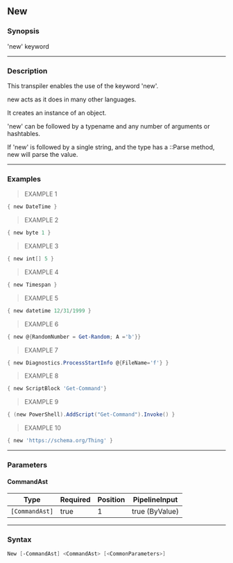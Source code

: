 New
---

### Synopsis
'new' keyword

---

### Description

This transpiler enables the use of the keyword 'new'.

new acts as it does in many other languages.  

It creates an instance of an object.

'new' can be followed by a typename and any number of arguments or hashtables.

If 'new' is followed by a single string, and the type has a ::Parse method, new will parse the value.

---

### Examples
> EXAMPLE 1

```PowerShell
{ new DateTime }
```
> EXAMPLE 2

```PowerShell
{ new byte 1 }
```
> EXAMPLE 3

```PowerShell
{ new int[] 5 }
```
> EXAMPLE 4

```PowerShell
{ new Timespan }
```
> EXAMPLE 5

```PowerShell
{ new datetime 12/31/1999 }
```
> EXAMPLE 6

```PowerShell
{ new @{RandomNumber = Get-Random; A ='b'}}
```
> EXAMPLE 7

```PowerShell
{ new Diagnostics.ProcessStartInfo @{FileName='f'} }
```
> EXAMPLE 8

```PowerShell
{ new ScriptBlock 'Get-Command'}
```
> EXAMPLE 9

```PowerShell
{ (new PowerShell).AddScript("Get-Command").Invoke() }
```
> EXAMPLE 10

```PowerShell
{ new 'https://schema.org/Thing' }
```

---

### Parameters
#### **CommandAst**

|Type          |Required|Position|PipelineInput |
|--------------|--------|--------|--------------|
|`[CommandAst]`|true    |1       |true (ByValue)|

---

### Syntax
```PowerShell
New [-CommandAst] <CommandAst> [<CommonParameters>]
```
